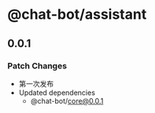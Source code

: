 # @chat-bot/assistant

## 0.0.1

### Patch Changes

- 第一次发布
- Updated dependencies
  - @chat-bot/core@0.0.1
